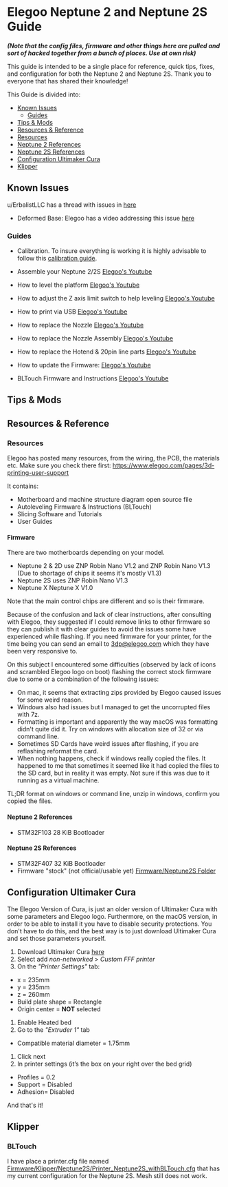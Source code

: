 # Elegoo Neptune 2 and Neptune 2S Guide #

***(Note that the config files, firmware and other things here are pulled and sort of hacked together from a bunch of places. Use at own risk)***

This guide is intended to be a single place for reference, quick tips, fixes,
and configuration for both the Neptune 2 and Neptune 2S. Thank you to everyone that has shared their knowledge!

This Guide is divided into:

* [Known Issues](#Known-Issues)
  * [Guides](#Guides)
* [Tips & Mods](#Tips-&-Mods)
* [Resources & Reference](#Resources-&-Reference)
 * [Resources](#Resources)
 * [Neptune 2 References](#Neptune-2-References)
 * [Neptune 2S References](#Neptune-2S-References)
* [Configuration Ultimaker Cura](#Configuration-Ultimaker-Cura)
* [Klipper](#Klipper)



## Known Issues

u/ErbalistLLC has a thread with issues in [here](https://www.reddit.com/r/elegooneptune2/comments/pewptd/known_issues_solved_look_here_before_posting/)
* Deformed Base: Elegoo has a video addressing this issue [here](https://www.youtube.com/watch?v=u7M30iAS3O4)


### Guides
* Calibration. To insure everything is working it is highly advisable to follow this [calibration guide](https://teachingtechyt.github.io/calibration.html).

* Assemble your Neptune 2/2S [Elegoo's Youtube](https://www.youtube.com/watch?v=pdOi12rG08A)
* How to level the platform [Elegoo's Youtube](https://www.youtube.com/watch?v=GXGQjd9bT5w)
* How to adjust the Z axis limit switch to help leveling [Elegoo's Youtube](https://www.youtube.com/watch?v=ZcQDblh1iZ)
* How to print via USB [Elegoo's Youtube](https://www.youtube.com/watch?v=giIJnxnbHpA)
* How to replace the Nozzle [Elegoo's Youtube](https://www.youtube.com/watch?v=b2yatiLZ8SI)
* How to replace the Nozzle Assembly [Elegoo's Youtube](https://www.youtube.com/watch?v=HyVCvbpgO_E)
* How to replace the Hotend & 20pin line parts [Elegoo's Youtube](https://www.youtube.com/watch?v=IdRtmuHf9eM)
* How to update the Firmware: [Elegoo's Youtube](https://www.youtube.com/watch?v=ppeqmjdcTNE)
* BLTouch Firmware and Instructions [Elegoo's Youtube](http://69.195.111.207/tutorial-download/?t=FDM_Auto_leveling)



## Tips & Mods

## Resources & Reference

### Resources
Elegoo has posted many resources, from the wiring, the PCB, the materials etc.
Make sure you check there first: https://www.elegoo.com/pages/3d-printing-user-support

It contains:

  * Motherboard and machine structure diagram open source file
  * Autoleveling Firmware & Instructions (BLTouch)
  * Slicing Software and Tutorials
  * User Guides

#### Firmware
There are two motherboards depending on your model.

* Neptune 2 & 2D use ZNP Robin Nano V1.2 and ZNP Robin Nano V1.3 (Due to shortage of chips it seems it's mostly V1.3)
* Neptune 2S uses ZNP Robin Nano V1.3
* Neptune X Neptune X V1.0

Note that the main control chips are different and so is their firmware.

Because of the confusion and lack of clear instructions, after consulting with Elegoo, they suggested if I could remove links to other firmware so they can publish it with clear guides to avoid the issues some have experienced while flashing.
If you need firmware for your printer, for the time being you can send an email to 3dp@elegoo.com which they have been very responsive to.

On this subject I encountered some difficulties (observed by lack of icons and scrambled Elegoo logo on boot) flashing the correct stock firmware due to some or a combination of the following issues:

* On mac, it seems that extracting zips provided by Elegoo caused issues for some weird reason.
* Windows also had issues but I managed to get the uncorrupted files with 7z.
* Formatting is important and apparently the way macOS was formatting didn't quite did it. Try on windows with allocation size of 32 or via command line.
* Sometimes SD Cards have weird issues after flashing, if you are reflashing reformat the card.
* When nothing happens, check if windows really copied the files. It happened to me that sometimes it seemed like it had copied the files to the SD card, but in reality it was empty. Not sure if this was due to it running as a virtual machine.

TL;DR format on windows or command line, unzip in windows, confirm you copied the files.

#### Neptune 2 References
* STM32F103 28 KiB Bootloader

#### Neptune 2S References
* STM32F407 32 KiB Bootloader
* Firmware "stock" (not official/usable yet) [Firmware/Neptune2S Folder](Firmware/Neptune2S)

## Configuration Ultimaker Cura
The Elegoo Version of Cura, is just an older version of Ultimaker Cura with some parameters and Elegoo logo. Furthermore, on the macOS version, in order to be able to install it you have to disable security protections. You don't have to do this, and the best way is to just download Ultimaker Cura and set those parameters yourself.

1. Download Ultimaker Cura [here](https://ultimaker.com/software/ultimaker-cura)
1. Select add _non-networked_ > _Custom FFF printer_
1. On the _"Printer Settings"_ tab:
  * x = 235mm
  * y = 235mm
  * z = 260mm
  * Build plate shape = Rectangle
  * Origin center = **NOT** selected
1. Enable Heated bed
1. Go to the _"Extruder 1"_ tab
  * Compatible material diameter = 1.75mm
1. Click next
1. In printer settings (it’s the box on your right over the bed grid)
  * Profiles = 0.2
  * Support = Disabled
  * Adhesion= Disabled

And that's it!

## Klipper

### BLTouch

I have place a printer.cfg file named [Firmware/Klipper/Neptune2S/Printer_Neptune2S_withBLTouch.cfg](Firmware/Klipper/Neptune2S/Printer_Neptune2S_withBLTouch.cfg) that has my current configuration for the Neptune 2S. Mesh still does not work.
